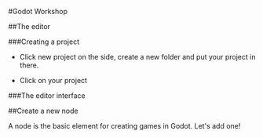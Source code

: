 #Godot Workshop

##The editor

###Creating a project

* Click new project on the side, create a new folder and put your project in
there.

* Click on your project

###The editor interface

##Create a new node

A node is the basic element for creating games in Godot. Let's add one!


